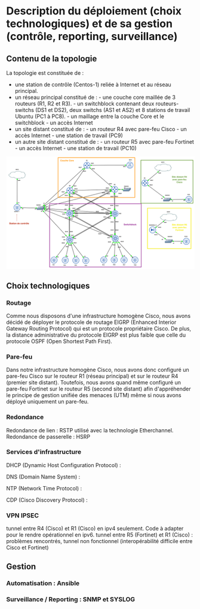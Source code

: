 # Description du déploiement (choix technologiques) et de sa gestion (contrôle, reporting, surveillance)

## Contenu de la topologie

La topologie est constituée de :
- une station de contrôle (Centos-1) reliée à Internet et au réseau principal.
- un réseau principal constitué de :
          - une couche core maillée de 3 routeurs (R1, R2 et R3).
          - un switchblock contenant deux routeurs-switchs (DS1 et DS2), deux switchs (AS1 et AS2) et 8 stations de travail Ubuntu (PC1 à PC8).
          - un maillage entre la couche Core et le switchblock
          - un accès Internet
- un site distant constitué de :
          - un routeur R4 avec pare-feu Cisco
          - un accès Internet
          - une station de travail (PC9)
- un autre site distant constitué de :
          - un routeur R5 avec pare-feu Fortinet
          - un accès Internet
          - une station de travail (PC10)
          
![Topologie](https://github.com/reseau-2020/projet-one/blob/master/docs/_posts/topologie-projet-one.png)     


## Choix technologiques

### Routage

Comme nous disposons d'une infrastructure homogène Cisco, nous avons décidé de déployer le protocole de routage EIGRP (Enhanced Interior Gateway Routing Protocol) qui est un protocole propriétaire Cisco. De plus, la distance administrative du protocole EIGRP est plus faible que celle du protocole OSPF (Open Shortest Path First).

### Pare-feu

Dans notre infrastructure homogène Cisco, nous avons donc configuré un pare-feu Cisco sur le routeur R1 (réseau principal) et sur le routeur R4 (premier site distant). Toutefois, nous avons quand même configuré un pare-feu Fortinet sur le routeur R5 (second site distant) afin d'appréhender le principe de gestion unifiée des menaces (UTM) même si nous avons déployé uniquement un pare-feu.


### Redondance

Redondance de lien : RSTP utilisé avec la technologie Etherchannel.
Redondance de passerelle : HSRP

### Services d'infrastructure


DHCP (Dynamic Host Configuration Protocol) :

DNS (Domain Name System) :

NTP (Network Time Protocol) :

CDP (Cisco Discovery Protocol) :

### VPN IPSEC

tunnel entre R4 (Cisco) et R1 (Cisco) en ipv4 seulement. Code à adapter pour le rendre opérationnel en ipv6.
tunnel entre R5 (Fortinet) et R1 (Cisco) : problèmes rencontrés, tunnel non fonctionnel (interopérabilité difficile entre Cisco et Fortinet)

## Gestion

### Automatisation : Ansible

### Surveillance / Reporting : SNMP et SYSLOG

